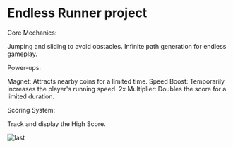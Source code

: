 # Endless Runner project
Core Mechanics:

Jumping and sliding to avoid obstacles.
Infinite path generation for endless gameplay.

Power-ups:

Magnet: Attracts nearby coins for a limited time.
Speed Boost: Temporarily increases the player's running speed.
2x Multiplier: Doubles the score for a limited duration.

Scoring System:

Track and display the High Score.
 
![last](https://github.com/user-attachments/assets/5abcb95e-5539-4bb0-b2fc-cfdc7ca93158)
